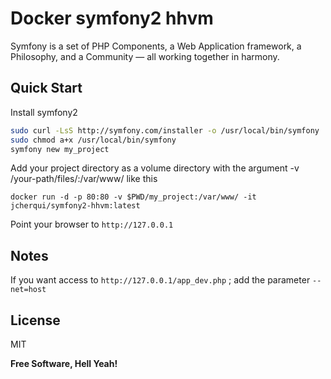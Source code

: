 Docker symfony2 hhvm
============

Symfony is a set of PHP Components, a Web Application framework, a Philosophy, and a Community — all working together in harmony.

Quick Start
-----------

Install symfony2

```bash
sudo curl -LsS http://symfony.com/installer -o /usr/local/bin/symfony
sudo chmod a+x /usr/local/bin/symfony
symfony new my_project
```

Add your project directory as a volume directory with the argument -v /your-path/files/:/var/www/ like this

`docker run -d -p 80:80 -v $PWD/my_project:/var/www/ -it jcherqui/symfony2-hhvm:latest`

Point your browser to `http://127.0.0.1`

Notes
-----

If you want access to `http://127.0.0.1/app_dev.php` ; add the parameter `--net=host`

License
----

MIT


**Free Software, Hell Yeah!**
